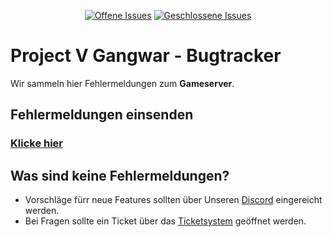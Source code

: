 <p align="center">
<a href="https://github.com/xXBlackTerrorXx/Project-V_issues/issues?q=is%3Aopen+is%3Aissue"><img src="https://img.shields.io/github/issues-raw/xXBlackTerrorXx/Project-V_issues/Bugs.svg?label=Offene%20Issues" alt="Offene Issues"></a>
<a href="https://github.com/xXBlackTerrorXx/Project-V_issues/issues?q=is%3Aissue+is%3Aclosed"><img src="https://img.shields.io/github/issues-closed-raw/xXBlackTerrorXx/Project-V_issues/Bugs.svg?label=Geschlossene%20Issues" alt="Geschlossene Issues"></a>
</p>

# Project V Gangwar - Bugtracker

Wir sammeln hier Fehlermeldungen zum **Gameserver**.

## Fehlermeldungen einsenden

### **[Klicke hier](https://github.com/xXBlackTerrorXx/Project-V_issues/issues/new/choose)**

## Was sind keine Fehlermeldungen?

- Vorschläge fürr neue Features sollten über Unseren [Discord](https://discord.gg/projectgw) eingereicht werden.
- Bei Fragen sollte ein Ticket über das [Ticketsystem](https://discord.gg/projectgw) geöffnet werden.
